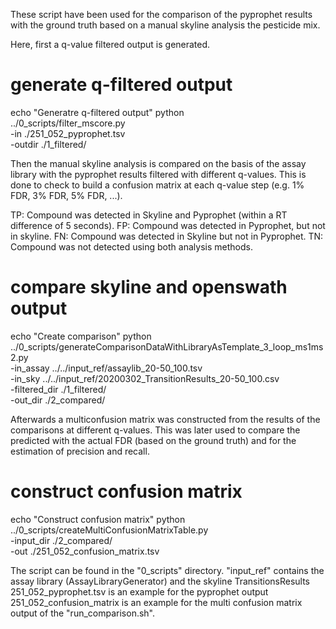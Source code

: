 These script have been used for the comparison of 
the pyprophet results with the ground truth based on
a manual skyline analysis the pesticide mix. 

Here, first a q-value filtered output is generated. 
# generate q-filtered output
echo "Generatre q-filtered output"
python \
../0_scripts/filter_mscore.py \
-in ./251_052_pyprophet.tsv \
-outdir ./1_filtered/

Then the manual skyline analysis is compared on 
the basis of the assay library with the pyprophet 
results filtered with different q-values. This is 
done to check to build a confusion matrix at each
q-value step (e.g. 1% FDR, 3% FDR, 5% FDR, ...).

TP: Compound was detected in Skyline and Pyprophet (within a RT difference of 5 seconds).
FP: Compound was detected in Pyprophet, but not in skyline.
FN: Compound was detected in Skyline but not in Pyprophet.
TN: Compound was not detected using both analysis methods. 

# compare skyline and openswath output
echo "Create comparison"
python \
../0_scripts/generateComparisonDataWithLibraryAsTemplate_3_loop_ms1ms2.py \
-in_assay ../../input_ref/assaylib_20-50_100.tsv \
-in_sky ../../input_ref/20200302_TransitionResults_20-50_100.csv \
-filtered_dir ./1_filtered/ \
-out_dir ./2_compared/

Afterwards a multiconfusion matrix was constructed from the
results of the comparisons at different q-values. 
This was later used to compare the predicted with the actual FDR (based on the ground truth)
and for the estimation of precision and recall. 

# construct confusion matrix
echo "Construct confusion matrix"
python \
../0_scripts/createMultiConfusionMatrixTable.py \
-input_dir ./2_compared/ \
-out ./251_052_confusion_matrix.tsv


The script can be found in the "0_scripts" directory.
"input_ref" contains the assay library (AssayLibraryGenerator) 
and the skyline TransitionsResults
251_052_pyprophet.tsv is an example for the pyprophet output
251_052_confusion_matrix is an example for the multi confusion matrix output of
the "run_comparison.sh". 
